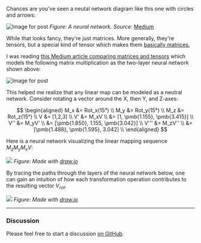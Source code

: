 Chances are you've seen a neutal network diagram like this one with circles and arrows:

![Image for post](https://miro.medium.com/max/496/1*GTdVep66Ln4N4Zd2JnSXbQ.png)
*Figure: A neural network. Source:* [Medium](https://medium.com/@quantumsteinke/whats-the-difference-between-a-matrix-and-a-tensor-4505fbdc576c)

While that looks fancy, they're just matrices. More generally, they're tensors, but a special kind of tensor which makes them [basically matrices.](https://math.stackexchange.com/a/412429)

I was reading [this Medium article comparing matrices and tensors](https://medium.com/@quantumsteinke/whats-the-difference-between-a-matrix-and-a-tensor-4505fbdc576c) which models the following matrix multiplication as the two-layer neural network shown above:

![Image for post](https://miro.medium.com/max/756/1*Bxba1gx4ec2h9qe7UNPvMg.png)

This helped me realize that any linear map can be modeled as a neutral network. Consider rotating a vector around the X, then Y, and Z-axes:

$$
\begin{aligned}
M_x &= Rot_x(15°) \\
M_y &= Rot_y(15°) \\
M_z &= Rot_z(15°) \\
V &= [1,2,3] \\
V' &= M_xV \\
&= [1, \pmb{1.155}, \pmb{3.415}] \\
V'' &= M_yV' \\
&= [\pmb{1.850}, 1.155, \pmb{3.042}] \\
V''' &= M_zV'' \\
&= [\pmb{1.488}, \pmb{1.595}, 3.042] \\
\end{aligned}
$$

Here is a neural network visualizing the linear mapping sequence $M_zM_yM_xV$:

![](https://drive.google.com/uc?export=view&id=1JZ5nbd-Y55QYEPMk8XQ00cE2w688KX25)
*Figure: Made with [draw.io](https://draw.io/)*

By tracing the paths through the layers of the neural network below, one can gain an intuition of how each transformation operation contributes to the resulting vector $V_{rot}$.

![](https://drive.google.com/uc?export=view&id=1t9ccuXdm87LI7s9Tx5QdnJ0STQQv_V39)
*Figure: Made with [draw.io](https://draw.io/)*

***
### Discussion
Please feel free to start a discussion [on GitHub](https://github.com/slater1/blog/issues).
